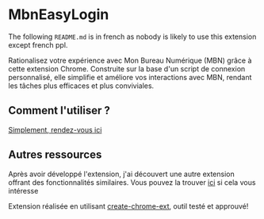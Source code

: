 # MbnEasyLogin

The following `README.md` is in french as nobody is likely to use this extension except french ppl.

Rationalisez votre expérience avec Mon Bureau Numérique (MBN) grâce à cette extension Chrome.
Construite sur la base d'un script de connexion personnalisé, elle simplifie et améliore vos interactions avec MBN, rendant les tâches plus efficaces et plus conviviales.

## Comment l'utiliser ?

[Simplement, rendez-vous ici](https://github.com/DevYatsu/MbnEasyLogin/releases/tag/1.0.0)

## Autres ressources
Après avoir développé l'extension, j'ai découvert une autre extension offrant des fonctionnalités similaires. Vous pouvez la trouver [ici](https://github.com/mateo08c/ENTAutoConnect) si cela vous intéresse

Extension réalisée en utilisant [create-chrome-ext](https://github.com/guocaoyi/create-chrome-ext), outil testé et approuvé!
